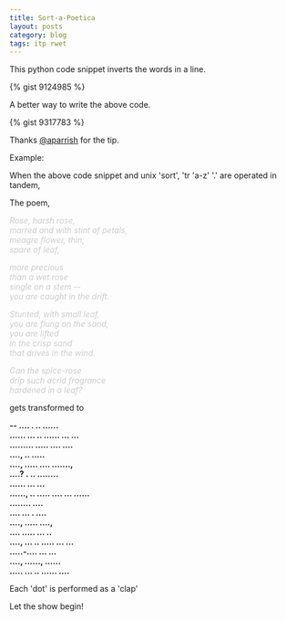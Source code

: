 ```yaml
---
title: Sort-a-Poetica
layout: posts
category: blog
tags: itp rwet
---
```


This python code snippet inverts the words in a line.

{% gist 9124985 %}

A better way to write the above code. 

{% gist 9317783 %}

Thanks [@aparrish](https://twitter.com/aparrish "Adam Parrish") for the tip.

<!--This unix script translates the letters of a word to numbers ( a-z or A-Z to 1-26 )

{% gist 9125443 %}-->

Example:

When the above code snippet and unix 'sort', 'tr 'a-z' '.' are operated in tandem, 

The poem, 

<span style="color:#CCC">

<i>Rose, harsh rose,<br/>
marred and with stint of petals,<br/>
meagre flower, thin,<br/>
spare of leaf,<br/>

more precious<br/>
than a wet rose<br/>
single on a stem -- <br/>
you are caught in the drift.<br/>

Stunted, with small leaf,<br/>
you are flung on the sand,<br/>
you are lifted<br/>
in the crisp sand<br/>
that drives in the wind.<br/>

Can the spice-rose<br/>
drip such acrid fragrance<br/>
hardened in a leaf?</i>

</span>

gets transformed to

**-- .... . .. ......<br/>
...... ... .. ...... ... ...<br/>
......... ..... .... ....<br/>
...., .. .....<br/>
...., ..... .... .......,<br/>
....? . .. ........<br/> 
...... ... ...<br/> 
......, .. ..... .... ... ......<br/>
........ ....<br/>
.... ... . ....<br/>
...., ..... ....,<br/>
.... ..... ... ..<br/>
...., ... .. ..... ... ...<br/>
.....-.... ... ...<br/>
...., ......, ......<br/>
..... ... .. ...... ....<br/>**

Each 'dot' is performed as a 'clap'

Let the show begin!
